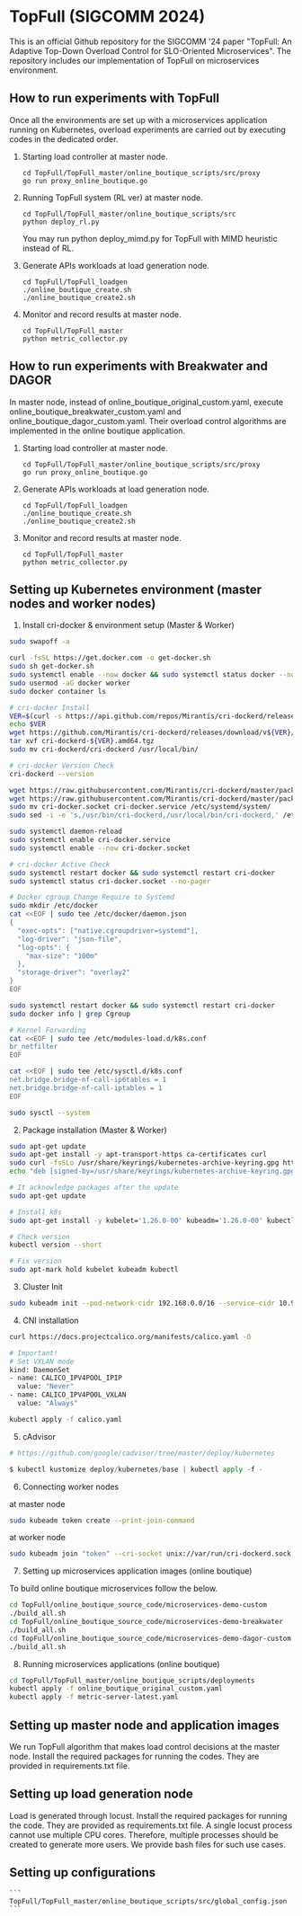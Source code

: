 # TopFull (SIGCOMM 2024)

This is an official Github repository for the SIGCOMM '24 paper "TopFull: An Adaptive Top-Down Overload Control for SLO-Oriented Microservices".
The repository includes our implementation of TopFull on microservices environment.


## How to run experiments with TopFull

Once all the environments are set up with a microservices application running on Kubernetes, overload experiments are carried out by executing codes in the dedicated order.

1. Starting load controller at master node.
    ```
    cd TopFull/TopFull_master/online_boutique_scripts/src/proxy
    go run proxy_online_boutique.go
    ```

2. Running TopFull system (RL ver) at master node.
    ```
    cd TopFull/TopFull_master/online_boutique_scripts/src
    python deploy_rl.py
    ```
    You may run python deploy_mimd.py for TopFull with MIMD heuristic instead of RL.

3. Generate APIs workloads at load generation node.
    ```
    cd TopFull/TopFull_loadgen
    ./online_boutique_create.sh
    ./online_boutique_create2.sh
    ```

4. Monitor and record results at master node.
    ```
    cd TopFull/TopFull_master
    python metric_collector.py
    ```

## How to run experiments with Breakwater and DAGOR

In master node, instead of online_boutique_original_custom.yaml,
execute online_boutique_breakwater_custom.yaml and online_boutique_dagor_custom.yaml.
Their overload control algorithms are implemented in the online boutique application.

1. Starting load controller at master node.
    ```
    cd TopFull/TopFull_master/online_boutique_scripts/src/proxy
    go run proxy_online_boutique.go
    ```

2. Generate APIs workloads at load generation node.
    ```
    cd TopFull/TopFull_loadgen
    ./online_boutique_create.sh
    ./online_boutique_create2.sh
    ```

3. Monitor and record results at master node.
    ```
    cd TopFull/TopFull_master
    python metric_collector.py
    ```

## Setting up Kubernetes environment (master nodes and worker nodes)

1. Install cri-docker & environment setup (Master & Worker)

```bash
sudo swapoff -a

curl -fsSL https://get.docker.com -o get-docker.sh
sudo sh get-docker.sh
sudo systemctl enable --now docker && sudo systemctl status docker --no-pager
sudo usermod -aG docker worker
sudo docker container ls

# cri-docker Install
VER=$(curl -s https://api.github.com/repos/Mirantis/cri-dockerd/releases/latest|grep tag_name | cut -d '"' -f 4|sed 's/v//g')
echo $VER
wget https://github.com/Mirantis/cri-dockerd/releases/download/v${VER}/cri-dockerd-${VER}.amd64.tgz
tar xvf cri-dockerd-${VER}.amd64.tgz
sudo mv cri-dockerd/cri-dockerd /usr/local/bin/

# cri-docker Version Check
cri-dockerd --version

wget https://raw.githubusercontent.com/Mirantis/cri-dockerd/master/packaging/systemd/cri-docker.service
wget https://raw.githubusercontent.com/Mirantis/cri-dockerd/master/packaging/systemd/cri-docker.socket
sudo mv cri-docker.socket cri-docker.service /etc/systemd/system/
sudo sed -i -e 's,/usr/bin/cri-dockerd,/usr/local/bin/cri-dockerd,' /etc/systemd/system/cri-docker.service

sudo systemctl daemon-reload
sudo systemctl enable cri-docker.service
sudo systemctl enable --now cri-docker.socket

# cri-docker Active Check
sudo systemctl restart docker && sudo systemctl restart cri-docker
sudo systemctl status cri-docker.socket --no-pager

# Docker cgroup Change Require to Systemd
sudo mkdir /etc/docker
cat <<EOF | sudo tee /etc/docker/daemon.json
{
  "exec-opts": ["native.cgroupdriver=systemd"],
  "log-driver": "json-file",
  "log-opts": {
    "max-size": "100m"
  },
  "storage-driver": "overlay2"
}
EOF

sudo systemctl restart docker && sudo systemctl restart cri-docker
sudo docker info | grep Cgroup

# Kernel Forwarding
cat <<EOF | sudo tee /etc/modules-load.d/k8s.conf
br_netfilter
EOF

cat <<EOF | sudo tee /etc/sysctl.d/k8s.conf
net.bridge.bridge-nf-call-ip6tables = 1
net.bridge.bridge-nf-call-iptables = 1
EOF

sudo sysctl --system
```

2. Package installation (Master & Worker)

```bash
sudo apt-get update
sudo apt-get install -y apt-transport-https ca-certificates curl
sudo curl -fsSLo /usr/share/keyrings/kubernetes-archive-keyring.gpg https://dl.k8s.io/apt/doc/apt-key.gpg
echo "deb [signed-by=/usr/share/keyrings/kubernetes-archive-keyring.gpg] https://apt.kubernetes.io/ kubernetes-xenial main" | sudo tee /etc/apt/sources.list.d/kubernetes.list

# It acknowledge packages after the update
sudo apt-get update

# Install k8s
sudo apt-get install -y kubelet='1.26.0-00' kubeadm='1.26.0-00' kubectl='1.26.0-00'

# Check version
kubectl version --short

# Fix version
sudo apt-mark hold kubelet kubeadm kubectl
```

3. Cluster Init

```bash
sudo kubeadm init --pod-network-cidr 192.168.0.0/16 --service-cidr 10.96.0.0/12 --cri-socket unix://var/run/cri-dockerd.sock
```

4. CNI installation

```bash
curl https://docs.projectcalico.org/manifests/calico.yaml -O

# Important!
# Set VXLAN mode
kind: DaemonSet
- name: CALICO_IPV4POOL_IPIP
  value: "Never"
- name: CALICO_IPV4POOL_VXLAN
  value: "Always"

kubectl apply -f calico.yaml
```


5. cAdvisor

```python
# https://github.com/google/cadvisor/tree/master/deploy/kubernetes

$ kubectl kustomize deploy/kubernetes/base | kubectl apply -f -
```

6. Connecting worker nodes 

at master node
```bash
sudo kubeadm token create --print-join-command
```
at worker node
```bash
sudo kubeadm join "token" --cri-socket unix://var/run/cri-dockerd.sock
```
7. Setting up microservices application images (online boutique)

To build online boutique microservices follow the below.
```bash
cd TopFull/online_boutique_source_code/microservices-demo-custom
./build_all.sh
cd TopFull/online_boutique_source_code/microservices-demo-breakwater
./build_all.sh
cd TopFull/online_boutique_source_code/microservices-demo-dagor-custom
./build_all.sh
```

8. Running microservices applications (online boutique)
```bash
cd TopFull/TopFull_master/online_boutique_scripts/deployments
kubectl apply -f online_boutique_original_custom.yaml
kubectl apply -f metric-server-latest.yaml
```


## Setting up master node and application images
We run TopFull algorithm that makes load control decisions at the master node. Install the required packages for running the codes. They are provided in requirements.txt file.


## Setting up load generation node
Load is generated through locust. Install the required packages for running the code. They are provided as requirements.txt file.
A single locust process cannot use multiple CPU cores. Therefore, multiple processes should be created to generate more users. We provide bash files for such use cases.

## Setting up configurations
    ```
    TopFull/TopFull_master/online_boutique_scripts/src/global_config.json
    ```
